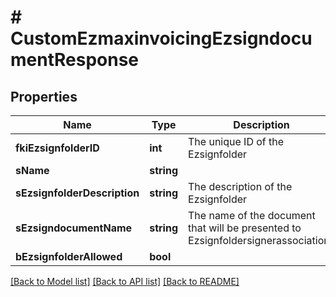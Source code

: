 # # CustomEzmaxinvoicingEzsigndocumentResponse

## Properties

Name | Type | Description | Notes
------------ | ------------- | ------------- | -------------
**fkiEzsignfolderID** | **int** | The unique ID of the Ezsignfolder |
**sName** | **string** |  |
**sEzsignfolderDescription** | **string** | The description of the Ezsignfolder |
**sEzsigndocumentName** | **string** | The name of the document that will be presented to Ezsignfoldersignerassociations |
**bEzsignfolderAllowed** | **bool** |  |

[[Back to Model list]](../../README.md#models) [[Back to API list]](../../README.md#endpoints) [[Back to README]](../../README.md)
